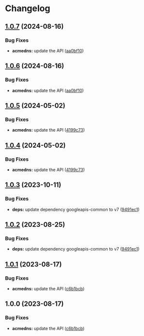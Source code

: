 # Changelog

## [1.0.7](https://github.com/googleapis/google-api-nodejs-client/compare/acmedns-v1.0.6...acmedns-v1.0.7) (2024-08-16)


### Bug Fixes

* **acmedns:** update the API ([aa0bf10](https://github.com/googleapis/google-api-nodejs-client/commit/aa0bf1040a3afc15147fc58b350b151587380db5))

## [1.0.6](https://github.com/googleapis/google-api-nodejs-client/compare/acmedns-v1.0.5...acmedns-v1.0.6) (2024-08-16)


### Bug Fixes

* **acmedns:** update the API ([aa0bf10](https://github.com/googleapis/google-api-nodejs-client/commit/aa0bf1040a3afc15147fc58b350b151587380db5))

## [1.0.5](https://github.com/googleapis/google-api-nodejs-client/compare/acmedns-v1.0.4...acmedns-v1.0.5) (2024-05-02)


### Bug Fixes

* **acmedns:** update the API ([4199c73](https://github.com/googleapis/google-api-nodejs-client/commit/4199c734fcde97cd00126d4531c0acfe7f4aad9a))

## [1.0.4](https://github.com/googleapis/google-api-nodejs-client/compare/acmedns-v1.0.3...acmedns-v1.0.4) (2024-05-02)


### Bug Fixes

* **acmedns:** update the API ([4199c73](https://github.com/googleapis/google-api-nodejs-client/commit/4199c734fcde97cd00126d4531c0acfe7f4aad9a))

## [1.0.3](https://github.com/googleapis/google-api-nodejs-client/compare/acmedns-v1.0.2...acmedns-v1.0.3) (2023-10-11)


### Bug Fixes

* **deps:** update dependency googleapis-common to v7 ([9491ec1](https://github.com/googleapis/google-api-nodejs-client/commit/9491ec1cdc3c413e7d73edcfcd59cf5c28a7c855))

## [1.0.2](https://github.com/googleapis/google-api-nodejs-client/compare/acmedns-v1.0.1...acmedns-v1.0.2) (2023-08-25)


### Bug Fixes

* **deps:** update dependency googleapis-common to v7 ([9491ec1](https://github.com/googleapis/google-api-nodejs-client/commit/9491ec1cdc3c413e7d73edcfcd59cf5c28a7c855))

## [1.0.1](https://github.com/googleapis/google-api-nodejs-client/compare/acmedns-v1.0.0...acmedns-v1.0.1) (2023-08-17)


### Bug Fixes

* **acmedns:** update the API ([c6b1bcb](https://github.com/googleapis/google-api-nodejs-client/commit/c6b1bcb8c3aeb9c92511b4af468f7f2acf4b7dc6))

## 1.0.0 (2023-08-17)


### Bug Fixes

* **acmedns:** update the API ([c6b1bcb](https://github.com/googleapis/google-api-nodejs-client/commit/c6b1bcb8c3aeb9c92511b4af468f7f2acf4b7dc6))
